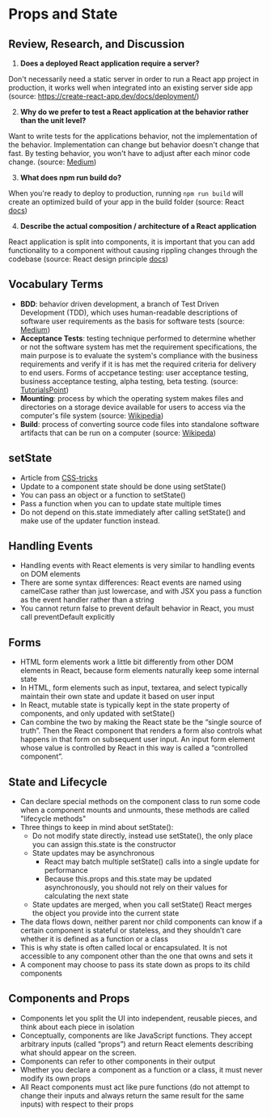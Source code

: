 # Props and State

## Review, Research, and Discussion

1. **Does a deployed React application require a server?**

Don't necessarily need a static server in order to run a React app project in production, it works well when integrated into an existing server side app (source: https://create-react-app.dev/docs/deployment/)

2. **Why do we prefer to test a React application at the behavior rather than the unit level?**

Want to write tests for the applications behavior, not the implementation of the behavior. Implementation can change but behavior doesn't change that fast. By testing behavior, you won't have to adjust after each minor code change. (source: [Medium](https://medium.com/dailyjs/testing-react-an-overview-56204839cbad))

3. **What does npm run build do?**

When you're ready to deploy to production, running `npm run build` will create an optimized build of your app in the build folder (source: React [docs](https://reactjs.org/docs/create-a-new-react-app.html))

4. **Describe the actual composition / architecture of a React application**

React application is split into components, it is important that you can add functionality to a component without causing rippling changes through the codebase (source: React design principle [docs](https://reactjs.org/docs/design-principles.html))

## Vocabulary Terms

- **BDD**: behavior driven development, a branch of Test Driven Development (TDD), which uses human-readable descriptions of software user requirements as the basis for software tests (source: [Medium](https://medium.com/javascript-scene/behavior-driven-development-bdd-and-functional-testing-62084ad7f1f2))
- **Acceptance Tests**: testing technique performed to determine whether or not the software system has met the requirement specifications, the main purpose is to evaluate the system's compliance with the business requirements and verify if it is has met the required criteria for delivery to end users. Forms of accpetance testing: user acceptance testing, business acceptance testing, alpha testing, beta testing. (source: [TutorialsPoint](https://www.tutorialspoint.com/software_testing_dictionary/acceptance_testing.htm))
- **Mounting**: process by which the operating system makes files and directories on a storage device available for users to access via the computer's file system (source: [Wikipedia](<https://en.wikipedia.org/wiki/Mount_(computing)>))
- **Build**: process of converting source code files into standalone software artifacts that can be run on a computer (source: [Wikipeda](https://en.wikipedia.org/wiki/Software_build))

## setState

- Article from [CSS-tricks](https://css-tricks.com/understanding-react-setstate/)
- Update to a component state should be done using setState()
- You can pass an object or a function to setState()
- Pass a function when you can to update state multiple times
- Do not depend on this.state immediately after calling setState() and make use of the updater function instead.

## Handling Events

- Handling events with React elements is very similar to handling events on DOM elements
- There are some syntax differences: React events are named using camelCase rather than just lowercase, and with JSX you pass a function as the event handler rather than a string
- You cannot return false to prevent default behavior in React, you must call preventDefault explicitly

## Forms

- HTML form elements work a little bit differently from other DOM elements in React, because form elements naturally keep some internal state
- In HTML, form elements such as input, textarea, and select typically maintain their own state and update it based on user input
- In React, mutable state is typically kept in the state property of components, and only updated with setState()
- Can combine the two by making the React state be the “single source of truth”. Then the React component that renders a form also controls what happens in that form on subsequent user input. An input form element whose value is controlled by React in this way is called a “controlled component”.

## State and Lifecycle

- Can declare special methods on the component class to run some code when a component mounts and unmounts, these methods are called "lifecycle methods"
- Three things to keep in mind about setState():
  - Do not modify state directly, instead use setState(), the only place you can assign this.state is the constructor
  - State updates may be asynchronous
    - React may batch multiple setState() calls into a single update for performance
    - Because this.props and this.state may be updated asynchronously, you should not rely on their values for calculating the next state
  - State updates are merged, when you call setState() React merges the object you provide into the current state
- The data flows down, neither parent nor child components can know if a certain component is stateful or stateless, and they shouldn’t care whether it is defined as a function or a class
- This is why state is often called local or encapsulated. It is not accessible to any component other than the one that owns and sets it
- A component may choose to pass its state down as props to its child components

## Components and Props

- Components let you split the UI into independent, reusable pieces, and think about each piece in isolation
- Conceptually, components are like JavaScript functions. They accept arbitrary inputs (called “props”) and return React elements describing what should appear on the screen.
- Components can refer to other components in their output
- Whether you declare a component as a function or a class, it must never modify its own props
- All React components must act like pure functions (do not attempt to change their inputs and always return the same result for the same inputs) with respect to their props
